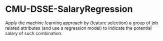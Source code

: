 # CMU-DSSE-SalaryRegression
Apply the machine learning approach by (feature selection) a group of job related attributes (and use a regression model) to indicate the potential salary of such combination.
